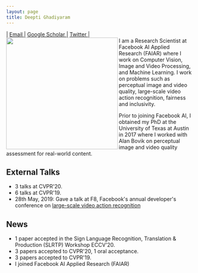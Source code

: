```yaml
---
layout: page
title: Deepti Ghadiyaram
---
```

| <a href="mailto: deeptigp [at] fb [dot] com"> Email </a> | <a href="https://scholar.google.com/citations?user=NyKCrmoAAAAJ&hl=en&authuser=1"> Google Scholar </a> | <a href="https://twitter.com/deeptigp"> Twitter </a> | 
<br>
 <img align="left" src="/assets/img/deepti_profile.png" width="300"/>
I am a Research Scientist at Facebook AI Applied Research (FAIAR) where I work on Computer Vision, Image and Video Processing, and Machine Learning. I work on problems such as perceptual image and video quality, large-scale video action recognition, fairness and inclusivity.

Prior to joining Facebook AI, I obtained my PhD at the University of Texas at Austin in 2017 where I worked with Alan Bovik on perceptual image and video quality assessment for real-world content. 

## External Talks 
- 3 talks at CVPR'20.
- 6 talks at CVPR'19.
- 28th May, 2019: Gave a talk at F8, Facebook's annual developer's conference on <a href="https://www.youtube.com/watch?v=5RcC18WEruk"> large-scale video action recognition </a>

## News
- 1 paper accepted in the Sign Language Recognition, Translation & Production (SLRTP) Workshop  ECCV'20.
- 3 papers accepted to CVPR'20, 1 oral acceptance.
- 3 papers accepted to CVPR'19.
- I joined Facebook AI Applied Research (FAIAR)
